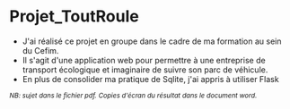 # Projet_ToutRoule

- J'ai réalisé ce projet en groupe dans le cadre de ma formation au sein du Cefim.
- Il s'agit d'une application web pour permettre à une entreprise de transport écologique et imaginaire de suivre son parc de véhicule.
- En plus de consolider ma pratique de Sqlite, j'ai appris à utiliser Flask


<sup>_NB: sujet dans le fichier pdf. Copies d'écran du résultat dans le document word._</sup>
